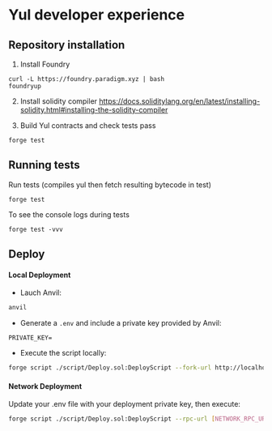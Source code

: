 # Yul developer experience

## Repository installation

1. Install Foundry

```
curl -L https://foundry.paradigm.xyz | bash
foundryup
```

2. Install solidity compiler
   https://docs.soliditylang.org/en/latest/installing-solidity.html#installing-the-solidity-compiler

3. Build Yul contracts and check tests pass

```
forge test
```

## Running tests

Run tests (compiles yul then fetch resulting bytecode in test)

```
forge test
```

To see the console logs during tests

```
forge test -vvv
```

## Deploy

#### Local Deployment

- Lauch Anvil:

```bash
anvil
```

- Generate a `.env` and include a private key provided by Anvil:

```.env
PRIVATE_KEY=
```

- Execute the script locally:

```bash
forge script ./script/Deploy.sol:DeployScript --fork-url http://localhost:8545 --broadcast
```

#### Network Deployment

Update your .env file with your deployment private key, then execute:

```bash
forge script ./script/Deploy.sol:DeployScript --rpc-url [NETWORK_RPC_URL] --broadcast
```
